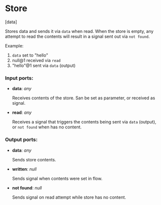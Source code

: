 # Store

[data]

Stores data and sends it via `data` when read. When the store is empty, any attempt to read the contents will result in a signal sent out via `not found`.

Example:
1. `data` set to "hello"
2. null@1 received via `read`
3. "hello"@1 sent via `data` (output)

### Input ports:

* __data__: _any_

    Receives contents of the store. San be set as parameter, or received as signal.



* __read__: _any_

    Receives a signal that triggers the contents being sent via `data` (output), or `not found` when has no content.



### Output ports:

* __data__: _any_

    Sends store contents.



* __written__: _null_

    Sends signal when contents were set in flow.



* __not found__: _null_

    Sends signal on read attempt while store has no content.



